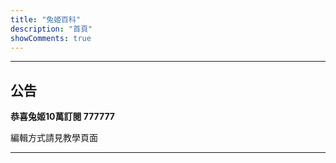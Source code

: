 ```yaml
---
title: "兔姬百科"
description: "首頁"
showComments: true
---
```


---
## 公告

**恭喜兔姬10萬訂閱 777777**

編輯方式請見教學頁面

---


